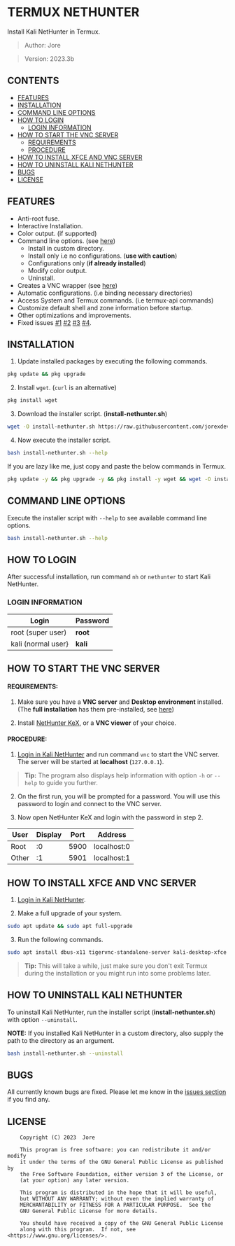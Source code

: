 # TERMUX NETHUNTER

Install Kali NetHunter in Termux.

 > Author: Jore

 > Version: 2023.3b

## CONTENTS

 * [FEATURES](#features)
 * [INSTALLATION](#installation)
 * [COMMAND LINE OPTIONS](#command-line-options)
 * [HOW TO LOGIN](#how-to-login)
     * [LOGIN INFORMATION](#login-information)
 * [HOW TO START THE VNC SERVER](#how-to-start-the-vnc-server)
     * [REQUIREMENTS](#requirements)
     * [PROCEDURE](#procedure)
 * [HOW TO INSTALL XFCE AND VNC SERVER](#how-to-install-xfce-and-vnc-server)
 * [HOW TO UNINSTALL KALI NETHUNTER](#how-to-uninstall-kali-nethunter)
 * [BUGS](#bugs)
 * [LICENSE](#license)

## FEATURES

  * Anti-root fuse.
  * Interactive Installation.
  * Color output. (if supported)
  * Command line options. (see [here](#command-line-options))
     * Install in custom directory.
     * Install only i.e no configurations. (**use with caution**)
     * Configurations only (**if already installed**)
     * Modify color output.
     * Uninstall.
  * Creates a VNC wrapper (see [here](#how-to-start-the-vnc-server))
  * Automatic configurations. (i.e binding necessary directories)
  * Access System and Termux commands. (i.e termux-api commands)
  * Customize default shell and zone information before startup.
  * Other optimizations and improvements.
  * Fixed issues [#1][i1] [#2][i2] [#3][i3] [#4][i4].

## INSTALLATION

 1. Update installed packages by executing the following commands.

 ```bash
 pkg update && pkg upgrade
 ```

 2. Install `wget`. (`curl` is an alternative)

 ```bash
 pkg install wget
 ```

 3. Download the installer script. (**install-nethunter.sh**)

```bash
wget -O install-nethunter.sh https://raw.githubusercontent.com/jorexdeveloper/termux-nethunter/main/install-nethunter.sh
```

 4. Now execute the installer script.

```bash
bash install-nethunter.sh --help
```

If you are lazy like me, just copy and paste the below commands in Termux.

```bash
pkg update -y && pkg upgrade -y && pkg install -y wget && wget -O install-nethunter.sh https://raw.githubusercontent.com/jorexdeveloper/termux-nethunter/main/install-nethunter.sh && bash install-nethunter.sh --help
```

## COMMAND LINE OPTIONS

Execute the installer script with `--help` to see available command line options.

```bash
bash install-nethunter.sh --help
```

## HOW TO LOGIN

After successful installation, run command `nh` or `nethunter` to start Kali NetHunter.

### LOGIN INFORMATION

| Login              | Password |
|--------------------|----------|
| root (super user)  | **root** |
| kali (normal user} | **kali** |

## HOW TO START THE VNC SERVER

#### REQUIREMENTS:

 1. Make sure you have a **VNC server** and **Desktop environment** installed. (The **full installation** has them pre-installed, see [here](#how-to-install-xfce-and-vnc-server))

 2. Install [NetHunter KeX](https://store.nethunter.com/en/packages/com.offsec.nethunter.kex/), or a **VNC viewer** of your choice.

#### PROCEDURE:

 1. [Login in Kali NetHunter](#how-to-login) and run command `vnc` to start the VNC server. The server will be started at **localhost** (`127.0.0.1`).

 > **Tip:** The program also displays help information with option `-h` or `--help` to guide you further.

 2. On the first run, you will be prompted for a password. You will use this password to login and connect to the VNC server.

 3. Now open NetHunter KeX and login with the password in step 2.

| User  | Display  | Port | Address     |
|-------|----------|------|-------------|
| Root  | :0       | 5900 | localhost:0 |
| Other | :1       | 5901 | localhost:1 |

## HOW TO INSTALL XFCE AND VNC SERVER

 1. [Login in Kali NetHunter](#how-to-login).

 2. Make a full upgrade of your system.

```bash
sudo apt update && sudo apt full-upgrade
```

 3. Run the following commands.

```bash
sudo apt install dbus-x11 tigervnc-standalone-server kali-desktop-xfce
```
 > **Tip:** This will take a while, just make sure you don't exit Termux during the installation or you might run into some problems later.

## HOW TO UNINSTALL KALI NETHUNTER

To uninstall Kali NetHunter, run the installer script (**install-nethunter.sh**) with option `--uninstall`.

**NOTE:** If you installed Kali NetHunter in a custom directory, also supply the path to the directory as an argument.

```bash
bash install-nethunter.sh --uninstall
```

## BUGS

All currently known bugs are fixed. Please let me know in the [issues section][i0] if you find any.

## LICENSE

```
    Copyright (C) 2023  Jore

    This program is free software: you can redistribute it and/or modify
    it under the terms of the GNU General Public License as published by
    the Free Software Foundation, either version 3 of the License, or
    (at your option) any later version.

    This program is distributed in the hope that it will be useful,
    but WITHOUT ANY WARRANTY; without even the implied warranty of
    MERCHANTABILITY or FITNESS FOR A PARTICULAR PURPOSE.  See the
    GNU General Public License for more details.

    You should have received a copy of the GNU General Public License
    along with this program.  If not, see <https://www.gnu.org/licenses/>.
```

[i0]: https://github.com/jorexdeveloper/termux-nethunter/issues
[i1]: https://github.com/jorexdeveloper/termux-nethunter/issues/1
[i2]: https://github.com/jorexdeveloper/termux-nethunter/issues/2
[i3]: https://github.com/jorexdeveloper/termux-nethunter/issues/3
[i4]: https://github.com/jorexdeveloper/termux-nethunter/issues/4
